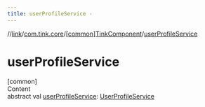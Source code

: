 ```yaml
---
title: userProfileService -
---
```

//[link](../../index.md)/[com.tink.core](../index.md)/[[common]TinkComponent](index.md)/[userProfileService](user-profile-service.md)



# userProfileService  
[common]  
Content  
abstract val [userProfileService](user-profile-service.md): [UserProfileService](../../com.tink.service.user/[common]-user-profile-service/index.md)  



